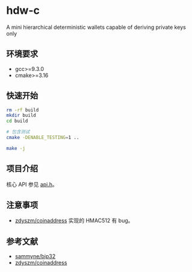 # hdw-c
A mini  hierarchical deterministic wallets capable of deriving private keys only

## 环境要求
- gcc>=9.3.0
- cmake>=3.16

## 快速开始

```bash
rm -rf build
mkdir build
cd build

# 包含测试
cmake -DENABLE_TESTING=1 ..

make -j
```

## 项目介绍

核心 API 参见 [api.h](./include/hdw/api.h)。

## 注意事项
- [zdyszm/coinaddress] 实现的 HMAC512 有 bug。

## 参考文献
- [sammyne/bip32]
- [zdyszm/coinaddress]

[sammyne/bip32]: https://github.com/sammyne/bip32
[zdyszm/coinaddress]: https://github.com/zdyszm/coinaddress
